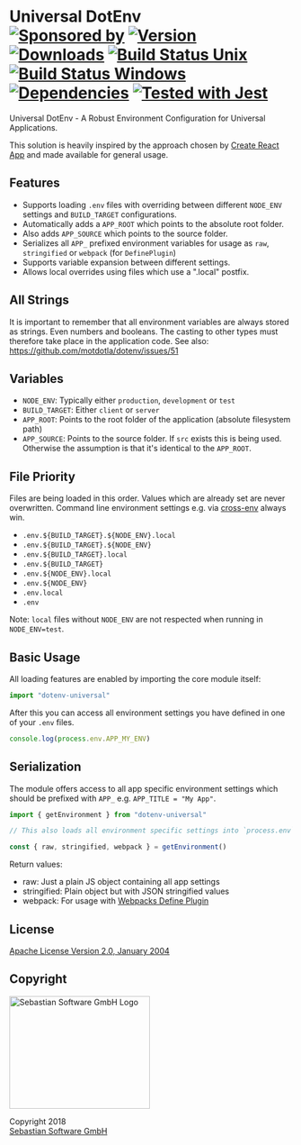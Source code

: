 # Universal DotEnv<br/>[![Sponsored by][sponsor-img]][sponsor] [![Version][npm-version-img]][npm] [![Downloads][npm-downloads-img]][npm] [![Build Status Unix][travis-img]][travis] [![Build Status Windows][appveyor-img]][appveyor] [![Dependencies][deps-img]][deps] [![Tested with Jest][jest-img]][jest]

[sponsor-img]: https://img.shields.io/badge/Sponsored%20by-Sebastian%20Software-692446.svg
[sponsor]: https://www.sebastian-software.de
[deps]: https://david-dm.org/sebastian-software/universal-dotenv
[deps-img]: https://david-dm.org/sebastian-software/universal-dotenv.svg
[npm]: https://www.npmjs.com/package/universal-dotenv
[npm-downloads-img]: https://img.shields.io/npm/dm/universal-dotenv.svg
[npm-version-img]: https://img.shields.io/npm/v/universal-dotenv.svg
[travis-img]: https://img.shields.io/travis/sebastian-software/universal-dotenv/master.svg?branch=master&label=unix%20build
[appveyor-img]: https://img.shields.io/appveyor/ci/swernerx/universal-dotenv/master.svg?label=windows%20build
[travis]: https://travis-ci.org/sebastian-software/universal-dotenv
[appveyor]: https://ci.appveyor.com/project/swernerx/universal-dotenv/branch/master
[jest-img]: https://facebook.github.io/jest/img/jest-badge.svg
[jest]: https://github.com/facebook/jest

Universal DotEnv - A Robust Environment Configuration for Universal Applications.

This solution is heavily inspired by the approach chosen by [Create React App](https://github.com/facebook/create-react-app/blob/master/packages/react-scripts/template/README.md#what-other-env-files-can-be-used) and made available for general usage.

## Features

- Supports loading `.env` files with overriding between different `NODE_ENV` settings and `BUILD_TARGET` configurations.
- Automatically adds a `APP_ROOT` which points to the absolute root folder.
- Also adds `APP_SOURCE` which points to the source folder.
- Serializes all `APP_` prefixed environment variables for usage as `raw`, `stringified` or `webpack` (for `DefinePlugin`)
- Supports variable expansion between different settings.
- Allows local overrides using files which use a ".local" postfix.


## All Strings

It is important to remember that all environment variables are always stored as strings. Even numbers and booleans. The casting to other types must therefore take place in the application code. See also: https://github.com/motdotla/dotenv/issues/51


## Variables

- `NODE_ENV`: Typically either `production`, `development` or `test`
- `BUILD_TARGET`: Either `client` or `server`
- `APP_ROOT`: Points to the root folder of the application (absolute filesystem path)
- `APP_SOURCE`: Points to the source folder. If `src` exists this is being used. Otherwise the assumption is that it's identical to the `APP_ROOT`.


## File Priority

Files are being loaded in this order. Values which are already set are never overwritten. Command line environment settings e.g. via [cross-env](https://www.npmjs.com/package/cross-env) always win.

- `.env.${BUILD_TARGET}.${NODE_ENV}.local`
- `.env.${BUILD_TARGET}.${NODE_ENV}`
- `.env.${BUILD_TARGET}.local`
- `.env.${BUILD_TARGET}`
- `.env.${NODE_ENV}.local`
- `.env.${NODE_ENV}`
- `.env.local`
- `.env`

Note: `local` files without `NODE_ENV` are not respected when running in `NODE_ENV=test`.


## Basic Usage

All loading features are enabled by importing the core module itself:

```js
import "dotenv-universal"
```

After this you can access all environment settings you have defined in one of your `.env` files.

```js
console.log(process.env.APP_MY_ENV)
```


## Serialization

The module offers access to all app specific environment settings which should be prefixed with `APP_` e.g. `APP_TITLE = "My App"`.

```js
import { getEnvironment } from "dotenv-universal"

// This also loads all environment specific settings into `process.env`

const { raw, stringified, webpack } = getEnvironment()
```

Return values:

- raw: Just a plain JS object containing all app settings
- stringified: Plain object but with JSON stringified values
- webpack: For usage with [Webpacks Define Plugin](https://webpack.js.org/plugins/define-plugin/)



## License

[Apache License Version 2.0, January 2004](license)

## Copyright

<img src="https://cdn.rawgit.com/sebastian-software/sebastian-software-brand/3d93746f/sebastiansoftware-en.svg" alt="Sebastian Software GmbH Logo" width="250" height="200"/>

Copyright 2018<br/>[Sebastian Software GmbH](http://www.sebastian-software.de)
